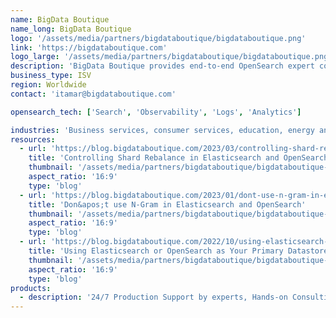 ```yaml
---
name: BigData Boutique
name_long: BigData Boutique
logo: '/assets/media/partners/bigdataboutique/bigdataboutique.png'
link: 'https://bigdataboutique.com'
logo_large: '/assets/media/partners/bigdataboutique/bigdataboutique.png'
description: 'BigData Boutique provides end-to-end OpenSearch expert consulting and 24/7 support services. As trusted OpenSearch experts, we address and overcome any challenge related to OpenSearch usage (performance, cost, modeling, and more), as well as data migration services.'
business_type: ISV
region: Worldwide
contact: 'itamar@bigdataboutique.com'

opensearch_tech: ['Search', 'Observability', 'Logs', 'Analytics']

industries: 'Business services, consumer services, education, energy and utilities, financial services, healthcare, media and entertainment, public sector, non-profit, retail, software and technology'
resources:
  - url: 'https://blog.bigdataboutique.com/2023/03/controlling-shard-rebalance-in-elasticsearch-and-opensearch-47c71d'
    title: 'Controlling Shard Rebalance in Elasticsearch and OpenSearch'
    thumbnail: '/assets/media/partners/bigdataboutique/bigdataboutique-blog.png'
    aspect_ratio: '16:9'
    type: 'blog'
  - url: 'https://blog.bigdataboutique.com/2023/01/dont-use-n-gram-in-elasticsearch-and-opensearch-6f0b48'
    title: 'Don&apos;t use N-Gram in Elasticsearch and OpenSearch'
    thumbnail: '/assets/media/partners/bigdataboutique/bigdataboutique-blog-2.png'
    aspect_ratio: '16:9'
    type: 'blog'
  - url: 'https://blog.bigdataboutique.com/2022/10/using-elasticsearch-or-opensearch-as-your-primary-datastore-1e5178'
    title: 'Using Elasticsearch or OpenSearch as Your Primary Datastore'
    thumbnail: '/assets/media/partners/bigdataboutique/bigdataboutique-blog-3.png'
    aspect_ratio: '16:9'
    type: 'blog'
products:
  - description: '24/7 Production Support by experts, Hands-on Consulting Services, Cost Optimization, Migration services, Search Relevance Engineering.'
---
```


